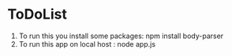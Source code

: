 # ToDoList
1. To run this you install some packages: npm install body-parser
2. To run this app on local host : node app.js
